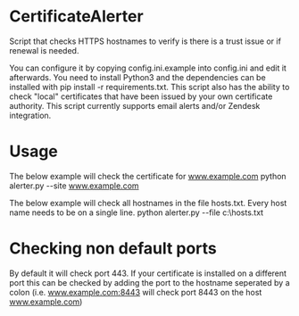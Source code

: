 # CertificateAlerter
Script that checks HTTPS hostnames to verify is there is a trust issue or if renewal is needed.

You can configure it by copying config.ini.example into config.ini and edit it afterwards.
You need to install Python3 and the dependencies can be installed with pip install -r requirements.txt.
This script also has the ability to check "local" certificates that have been issued by your own certificate authority.
This script currently supports email alerts and/or Zendesk integration.

# Usage

The below example will check the certificate for www.example.com
python alerter.py --site www.example.com

The below example will check all hostnames in the file hosts.txt. Every host name needs to be on a single line.
python alerter.py --file c:\hosts.txt

# Checking non default ports
By default it will check port 443. If your certificate is installed on a different port this can be checked by adding the port 
to the hostname seperated by a colon (i.e. www.example.com:8443 will check port 8443 on the host www.example.com)


